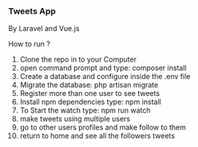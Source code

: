<h3>Tweets App </h3>
<p> By Laravel and Vue.js </p>
<p> How to run ? </p>
<ol>
   <li> Clone the repo in to your Computer </li>
   <li> open command prompt and type: composer install </li>
   <li> Create a database and configure inside the .env file </li>
   <li> Migrate the database: php artisan migrate </li>
   <li> Register more than one user to see tweets </li>
   <li> Install npm dependencies type: npm install </li>
   <li> To Start the watch type: npm run watch </li>
   <li> make tweets using multiple users </li>
   <li> go to other users profiles and make follow to them </li>
   <li> return to home and see all the followers tweets </li>
</ol>    

